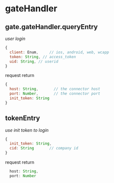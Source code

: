 # gateHandler

## gate.gateHandler.queryEntry
*user login*
```javascript
{
  client: Enum,     // ios, android, web, wcapp
  token: String, // access_token
  uid: String, // userid
}
```
request return
```javascript
{
  host: String,       // the connector host
  port: Number,       // the connector port
  init_token: String
}
```

## tokenEntry
*use init token to login*
```javascript
{
  init_token: String,
  cid: String       // company id
}
```
request return
```javascript
  host: String,
  port: Number
```